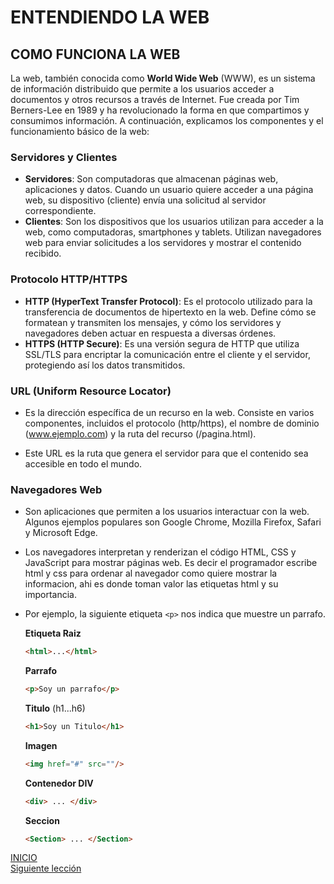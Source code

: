 
# ENTENDIENDO LA WEB

## COMO FUNCIONA LA WEB
La web, también conocida como **World Wide Web** (WWW), es un sistema de información distribuido que permite a los usuarios acceder a documentos y otros recursos a través de Internet. Fue creada por Tim Berners-Lee en 1989 y ha revolucionado la forma en que compartimos y consumimos información. A continuación, explicamos los componentes y el funcionamiento básico de la web:

### Servidores y Clientes
- **Servidores**: Son computadoras que almacenan páginas web, aplicaciones y datos. Cuando un usuario quiere acceder a una página web, su dispositivo (cliente) envía una solicitud al servidor correspondiente.
- **Clientes**: Son los dispositivos que los usuarios utilizan para acceder a la web, como computadoras, smartphones y tablets. Utilizan navegadores web para enviar solicitudes a los servidores y mostrar el contenido recibido.

### Protocolo HTTP/HTTPS
- **HTTP (HyperText Transfer Protocol)**: Es el protocolo utilizado para la transferencia de documentos de hipertexto en la web. Define cómo se formatean y transmiten los mensajes, y cómo los servidores y navegadores deben actuar en respuesta a diversas órdenes.
- **HTTPS (HTTP Secure)**: Es una versión segura de HTTP que utiliza SSL/TLS para encriptar la comunicación entre el cliente y el servidor, protegiendo así los datos transmitidos.

### URL (Uniform Resource Locator)
- Es la dirección específica de un recurso en la web. Consiste en varios componentes, incluidos el protocolo (http/https), el nombre de dominio (www.ejemplo.com) y la ruta del recurso (/pagina.html).

- Este URL es la ruta que genera el servidor para que el contenido sea accesible en todo el mundo.

### Navegadores Web
- Son aplicaciones que permiten a los usuarios interactuar con la web. Algunos ejemplos populares son Google Chrome, Mozilla Firefox, Safari y Microsoft Edge. 
- Los navegadores interpretan y renderizan el código HTML, CSS y JavaScript para mostrar páginas web. Es decir el programador escribe html y css para ordenar al navegador como quiere mostrar la informacion, ahi es donde toman valor las etiquetas html y su importancia.

- Por ejemplo, la siguiente etiqueta `<p>` nos indica que muestre un parrafo.

    **Etiqueta Raiz**
    ```html
    <html>...</html>
    ```
    **Parrafo**
    ```html
    <p>Soy un parrafo</p>
    ```
    **Titulo** (h1...h6)
    ```html
    <h1>Soy un Titulo</h1>
    ```
   
    **Imagen**
    ```html
    <img href="#" src=""/>
    ```
    **Contenedor DIV**
    ```html
    <div> ... </div>
    ```
    **Seccion**
    ```html
    <Section> ... </Section>
    ```






[INICIO](/README.md)  
[Siguiente lección](2-entendiendo-html-css.md)  




